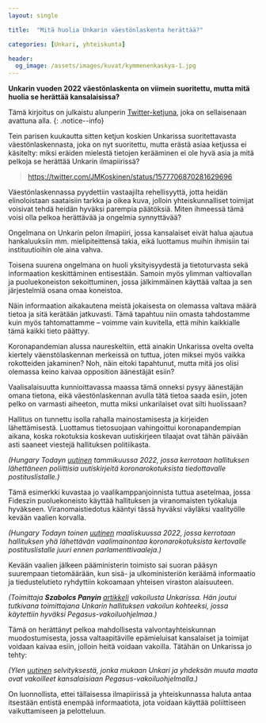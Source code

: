 ```yaml
---
layout: single

title:  "Mitä huolia Unkarin väestönlaskenta herättää?"

categories: [Unkari, yhteiskunta]

header:
  og_image: /assets/images/kuvat/kymmenenkaskya-1.jpg
---
```


**Unkarin vuoden 2022 väestönlaskenta on viimein suoritettu, mutta mitä huolia se herättää kansalaisissa?**

Tämä kirjoitus on julkaistu alunperin [Twitter-ketjuna](https://twitter.com/JMKoskinen/status/1602615744621068290), joka on sellaisenaan avattuna alla.
{: .notice--info}

Tein parisen kuukautta sitten ketjun koskien Unkarissa suoritettavasta väestönlaskennasta, joka on nyt suoritettu, mutta erästä asiaa ketjussa ei käsitelty: miksi eräiden mielestä tietojen kerääminen ei ole hyvä asia ja mitä pelkoja se herättää Unkarin ilmapiirissä?

<blockquote class="twitter-tweet" data-conversation="none" data-align="center" data-dnt="true"><a href="https://twitter.com/JMKoskinen/status/1577706870281629696">https://twitter.com/JMKoskinen/status/1577706870281629696</a></blockquote><script async src="https://platform.twitter.com/widgets.js" charset="utf-8"></script>

Väestönlaskennassa pyydettiin vastaajilta rehellisyyttä, jotta heidän elinoloistaan saataisiin tarkka ja oikea kuva, jolloin yhteiskunnalliset toimijat voisivat tehdä heidän hyväksi parempia päätöksiä. Miten ihmeessä tämä voisi olla pelkoa herättävää ja ongelmia synnyttävää?

Ongelmana on Unkarin pelon ilmapiiri, jossa kansalaiset eivät halua ajautua hankaluuksiin mm. mielipiteittensä takia, eikä luottamus muihin ihmisiin tai instituutioihin ole aina vahva.

Toisena suurena ongelmana on huoli yksityisyydestä ja tietoturvasta sekä informaation keskittäminen entisestään. Samoin myös ylimman valtiovallan ja puoluekoneiston sekoittuminen, jossa jälkimmäinen käyttää valtaa ja sen järjestelmiä osana omaa koneistoa.

Näin informaation aikakautena meistä jokaisesta on olemassa valtava määrä tietoa ja sitä kerätään jatkuvasti. Tämä tapahtuu niin omasta tahdostamme kuin myös tahtomattamme – voimme vain kuvitella, että mihin kaikkialle tämä kaikki tieto päättyy.

Koronapandemian alussa naureskeltiin, että ainakin Unkarissa ovelta ovelta kiertely väenstölaskennan merkeissä on tuttua, joten miksei myös vaikka rokotteiden jakaminen? Noh, näin eitoki tapahtunut, mutta mitä jos olisi olemassa keino kaivaa opposition äänestäjät esiin?

Vaalisalaisuutta kunnioittavassa maassa tämä onneksi pysyy äänestäjän omana tietona, eikä väestönlaskennan avulla tätä tietoa saada esiin, joten pelko on varmasti aiheeton, mutta miksi unkarilaiset ovat silti huolissaan?

Hallitus on tunnettu isolla rahalla mainostamisesta ja kirjeiden lähettämisestä. Luottamus tietosuojaan vahingoittui koronapandempian aikana, koska rokotuksia koskevan uutiskirjeen tilaajat ovat tähän päivään asti saaneet viestejä hallituksen politiikasta.

*(Hungary Todayn [uutinen](https://hungarytoday.hu/govt-sends-political-newsletters-to-e-mail-addresses-registered-for-vaccination/) tammikuussa 2022, jossa kerrotaan hallituksen lähettäneen poliittisia uutiskirjeitä koronarokotuksista tiedottavalle postituslistalle.)*

Tämä esimerkki kuvastaa jo vaalikamppanjoinnista tuttua asetelmaa, jossa Fideszin puoluekoneisto käyttää hallituksen ja viranomaisten työkaluja hyväkseen. Viranomaistiedotus kääntyi tässä hyväksi väyläksi vaalityölle kevään vaalien korvalla.

*(Hungary Todayn toinen [uutinen](https://hungarytoday.hu/government-controversial-campaign-opposition-letter-vaccination-emails/) maaliskuussa 2022, jossa kerrotaan hallituksen yhä lähettävän vaalimainontaa koronarokotuksista kertovalle postituslistalle juuri ennen parlamenttivaaleja.)*

Kevään vaalien jälkeen pääministerin toimisto sai suoran pääsyn suurempaan tietomäärään, kun sisä- ja ulkoministeriön keräämä informaatio ja tiedustelutieto ryhdyttiin kokoamaan yhteisen viraston alaisuuteen.

*(Toimittaja **Szabolcs Panyin** [artikkeli](https://balkaninsight.com/2022/10/13/boosting-of-spying-capabilities-stokes-fear-hungary-is-building-a-surveillance-state/) vakoilusta Unkarissa. Hän joutui tutkivana toimittajana Unkarin hallituksen vakoilun kohteeksi, jossa käytettiin hyväksi Pegasus-vakoiluohjelmaa.)*

Tämä on herättänyt pelkoa mahdollisesta valvontayhteiskunnan muodostumisesta, jossa valtaapitäville epämieluisat kansalaiset ja toimijat voidaan kaivaa esiin, jolloin heitä voidaan vakoilla. Tätähän on Unkarissa jo tehty:

*(Ylen [uutinen](https://yle.fi/a/3-12025927) selvityksestä, jonka mukaan Unkari ja yhdeksän muuta maata ovat vakoilleet kansalaisiaan Pegasus-vakoiluohjelmalla.)*

On luonnollista, ettei tällaisessa ilmapiirissä ja yhteiskunnassa haluta antaa itsestään entistä enempää informaatiota, jota voidaan käyttää poliittiseen vaikuttamiseen ja pelotteluun.